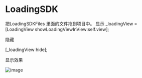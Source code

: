 # LoadingSDK
把LoadingSDKFiles 里面的文件拖到项目中。
显示 
_loadingView = [LoadingView showLoadingViewInView:self.view];

隐藏

 [_loadingView hide];
 
 显示效果
 
 ![image](https://github.com/BeiJiXiongA/LoadingSDK/demo.gif)
